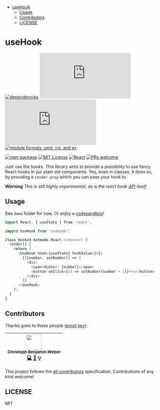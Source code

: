 <!-- START doctoc generated TOC please keep comment here to allow auto update -->
<!-- DON'T EDIT THIS SECTION, INSTEAD RE-RUN doctoc TO UPDATE -->

- [useHook](#usehook)
  - [Usage](#usage)
  - [Contributors](#contributors)
  - [LICENSE](#license)

<!-- END doctoc generated TOC please keep comment here to allow auto update -->

# useHook

[![dependencies][dep-badge]][dep]
[![size (gzip][gzip-badge]][gzip]
[![size][size-badge]][size]
[![module formats: umd, cjs, and es][module-badge]][module]

[![npm package][npm-badge]][npm]
[![MIT License][license-badge]][license]
[![React][react-badge]][react]
[![PRs welcome][pr-badge]][pr]

Just use the hooks. This library aims to provide a possibility to use fancy React hooks in yur plain old components. Yes, even in classes. It does so, by providing a `render prop` which you can pass your hook to.

_**Warning** This is still highly experimental, as is the react hook [API](https://reactjs.org/hooks) itself_

## Usage

See `demo` folder for now. Or enjoy a [codesandbox](https://codesandbox.io/s/7ml3653606)!

```javascript
import React, { useState } from 'react';

import UseHook from 'usehook';

class Hooked extends React.Component {
  render() {
    return (
      <UseHook hook={useState} hookValue={0}>
        {([number, setNumber]) => (
          <div>
            <span>Number: {number}</span>
            <button onClick={() => setNumber(number + 1)}>+1</button>
          </div>
        )}
      </UseHook>
    );
  }
}
```

## Contributors

Thanks goes to these people ([emoji key][emojis]):

<!-- ALL-CONTRIBUTORS-LIST:START - Do not remove or modify this section -->
<!-- prettier-ignore -->
| [<img src="https://avatars2.githubusercontent.com/u/8836059?v=4" width="50px;"/><br /><sub><b>Christoph Benjamin Weber</b></sub>](https://wetainment.com)<br />[💻](https://github.com/kriswep/usehook/commits?author=kriswep "Code") [📖](https://github.com/kriswep/usehook/commits?author=kriswep "Documentation") [💡](#example-kriswep "Examples") |
| :---: |

<!-- ALL-CONTRIBUTORS-LIST:END -->

This project follows the [all-contributors][all-contributors] specification.
Contributions of any kind welcome!

## LICENSE

MIT

[dep-badge]: https://david-dm.org/kriswep/useHook.svg
[dep]: https://david-dm.org/kriswep/useHook
[gzip-badge]: http://img.badgesize.io/https://unpkg.com/usehook/dist/usehook.cjs.js?compression=gzip&label=gzip%20size&style=flat-square
[gzip]: https://unpkg.com/usehook/dist/usehook.cjs.js
[size-badge]: http://img.badgesize.io/https://unpkg.com/usehook/dist/usehook.cjs.js?label=size&style=flat-square
[size]: https://unpkg.com/usehook/dist/usehook.cjs.js
[module-badge]: https://img.shields.io/badge/module%20formats-umd%2C%20cjs%2C%20es-brightgreen.svg?style=flat-square
[module]: https://unpkg.com/usehook/
[npm-badge]: https://img.shields.io/npm/v/usehook.png?style=flat-square
[npm]: https://www.npmjs.com/package/usehook
[license-badge]: https://img.shields.io/npm/l/usehook.svg?style=flat-square
[license]: https://github.com/kriswep/usehook/blob/master/LICENSE
[react-badge]: https://img.shields.io/badge/%E2%9A%9B%EF%B8%8F-react-00d8ff.svg?style=flat-square
[react]: https://reactjs.org/
[pr-badge]: https://img.shields.io/badge/PRs-welcome-brightgreen.svg?style=flat-square
[pr]: http://makeapullrequest.com
[emojis]: https://github.com/kentcdodds/all-contributors#emoji-key
[all-contributors]: https://github.com/kentcdodds/all-contributors
